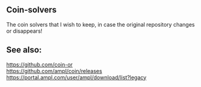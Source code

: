 ## Coin-solvers
The coin solvers that I wish to keep, in case the original repository changes or disappears!

## See also:       
https://github.com/coin-or     
https://github.com/ampl/coin/releases        
https://portal.ampl.com/user/ampl/download/list?legacy
